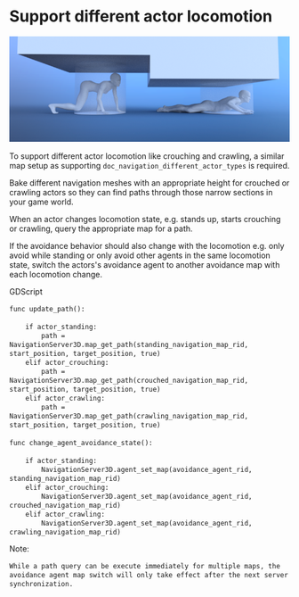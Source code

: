 
# Support different actor locomotion

![](img/nav_actor_locomotion.png)

To support different actor locomotion like crouching and crawling, a similar 
map setup as supporting `doc_navigation_different_actor_types` is required.

Bake different navigation meshes with an appropriate height for crouched 
or crawling actors so they can find paths through those narrow sections in your game world.

When an actor changes locomotion state, e.g. stands up, starts 
crouching or crawling, query the appropriate map for a path.

If the avoidance behavior should also change with the locomotion e.g. only avoid while standing or only avoid 
other agents in the same locomotion state, switch the actors's avoidance agent to another avoidance map with each locomotion change.

GDScript
    
```
func update_path():

    if actor_standing:
        path = NavigationServer3D.map_get_path(standing_navigation_map_rid, start_position, target_position, true)
    elif actor_crouching:
        path = NavigationServer3D.map_get_path(crouched_navigation_map_rid, start_position, target_position, true)
    elif actor_crawling:
        path = NavigationServer3D.map_get_path(crawling_navigation_map_rid, start_position, target_position, true)

func change_agent_avoidance_state():

    if actor_standing:
        NavigationServer3D.agent_set_map(avoidance_agent_rid, standing_navigation_map_rid)
    elif actor_crouching:
        NavigationServer3D.agent_set_map(avoidance_agent_rid, crouched_navigation_map_rid)
    elif actor_crawling:
        NavigationServer3D.agent_set_map(avoidance_agent_rid, crawling_navigation_map_rid)
```

Note:

    While a path query can be execute immediately for multiple maps, the avoidance agent map switch will only take effect after the next server synchronization.
